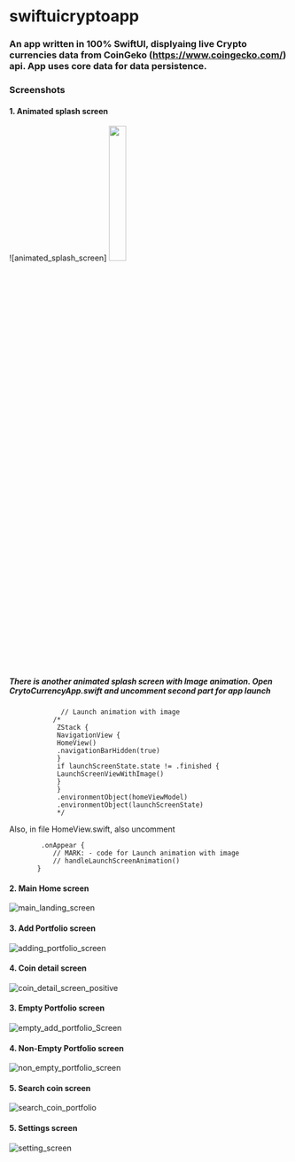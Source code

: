 # swiftuicryptoapp
### An app written in 100% SwiftUI, displyaing live Crypto currencies data from CoinGeko (https://www.coingecko.com/) api. App uses core data for data persistence. 

### Screenshots

#### 1. Animated splash screen

![animated_splash_screen] <img src="https://user-images.githubusercontent.com/2304583/216149514-7dacaecf-88c9-45fa-abb6-aac045031bd4.png" width=25% height=25%> 
 ##### There is another animated splash screen with Image animation. Open CrytoCurrencyApp.swift and uncomment second part for app launch
 ```
              // Launch animation with image
            /*
             ZStack {
             NavigationView {
             HomeView()
             .navigationBarHidden(true)
             }
             if launchScreenState.state != .finished {
             LaunchScreenViewWithImage()
             }
             }
             .environmentObject(homeViewModel)
             .environmentObject(launchScreenState)
             */
 ```
 
 Also, in file HomeView.swift, also uncomment 
 ```
         .onAppear {
            // MARK: - code for Launch animation with image
            // handleLaunchScreenAnimation()
        }
 ```

#### 2. Main Home screen
![main_landing_screen](https://user-images.githubusercontent.com/2304583/216150299-ec78ee44-59cb-43ce-ac18-504ea59321b5.png)

#### 3. Add Portfolio screen
![adding_portfolio_screen](https://user-images.githubusercontent.com/2304583/216150276-f9cc35be-e2b3-4da8-b677-be2172e64170.png)

#### 4. Coin detail screen
![coin_detail_screen_positive](https://user-images.githubusercontent.com/2304583/216150280-761296ab-c7d2-4c9f-a59e-b6be56cbddc3.png)

#### 3. Empty Portfolio screen
![empty_add_portfolio_Screen](https://user-images.githubusercontent.com/2304583/216150289-e3ff533d-7c4a-4ecb-ada4-d94d5d74506e.png)

#### 4. Non-Empty Portfolio screen
![non_empty_portfolio_screen](https://user-images.githubusercontent.com/2304583/216150304-88e533b6-a108-4d10-b316-9921a054ca76.png)

#### 5. Search coin screen
![search_coin_portfolio](https://user-images.githubusercontent.com/2304583/216150305-9303dec4-bed4-44d9-9071-7e1046f7e582.png)

#### 5. Settings screen
![setting_screen](https://user-images.githubusercontent.com/2304583/216150306-53e5941a-48f9-47c3-9102-a92c62c813df.png)
